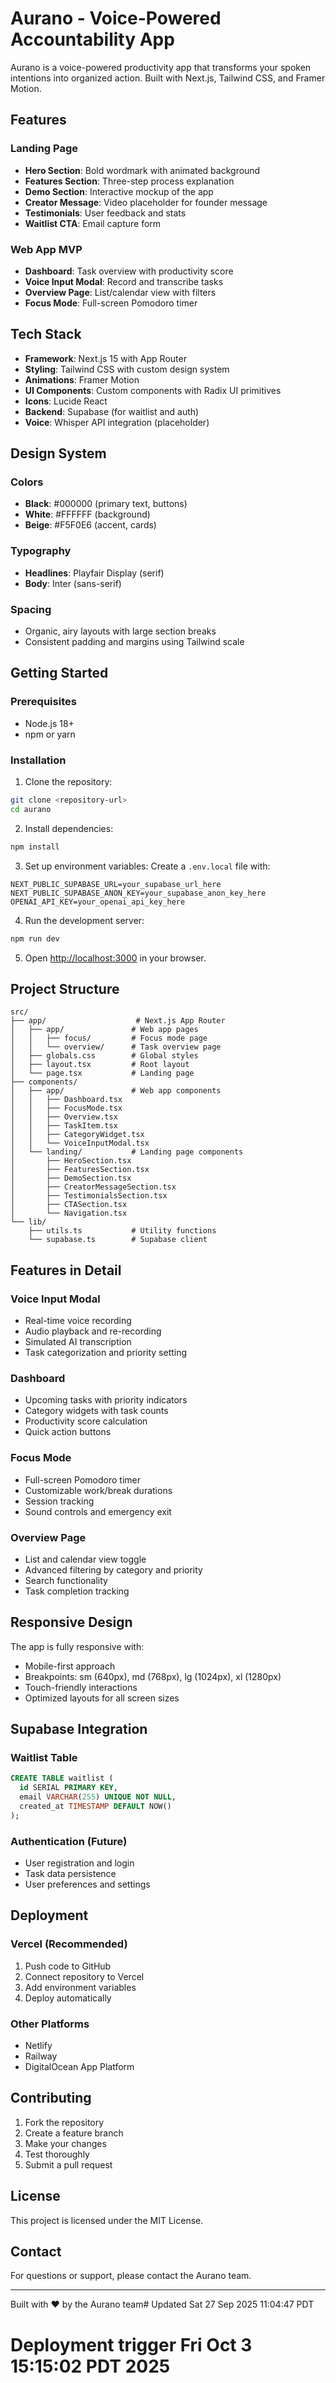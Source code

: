 # Aurano - Voice-Powered Accountability App

Aurano is a voice-powered productivity app that transforms your spoken intentions into organized action. Built with Next.js, Tailwind CSS, and Framer Motion.

## Features

### Landing Page
- **Hero Section**: Bold wordmark with animated background
- **Features Section**: Three-step process explanation
- **Demo Section**: Interactive mockup of the app
- **Creator Message**: Video placeholder for founder message
- **Testimonials**: User feedback and stats
- **Waitlist CTA**: Email capture form

### Web App MVP
- **Dashboard**: Task overview with productivity score
- **Voice Input Modal**: Record and transcribe tasks
- **Overview Page**: List/calendar view with filters
- **Focus Mode**: Full-screen Pomodoro timer

## Tech Stack

- **Framework**: Next.js 15 with App Router
- **Styling**: Tailwind CSS with custom design system
- **Animations**: Framer Motion
- **UI Components**: Custom components with Radix UI primitives
- **Icons**: Lucide React
- **Backend**: Supabase (for waitlist and auth)
- **Voice**: Whisper API integration (placeholder)

## Design System

### Colors
- **Black**: #000000 (primary text, buttons)
- **White**: #FFFFFF (background)
- **Beige**: #F5F0E6 (accent, cards)

### Typography
- **Headlines**: Playfair Display (serif)
- **Body**: Inter (sans-serif)

### Spacing
- Organic, airy layouts with large section breaks
- Consistent padding and margins using Tailwind scale

## Getting Started

### Prerequisites
- Node.js 18+ 
- npm or yarn

### Installation

1. Clone the repository:
```bash
git clone <repository-url>
cd aurano
```

2. Install dependencies:
```bash
npm install
```

3. Set up environment variables:
Create a `.env.local` file with:
```env
NEXT_PUBLIC_SUPABASE_URL=your_supabase_url_here
NEXT_PUBLIC_SUPABASE_ANON_KEY=your_supabase_anon_key_here
OPENAI_API_KEY=your_openai_api_key_here
```

4. Run the development server:
```bash
npm run dev
```

5. Open [http://localhost:3000](http://localhost:3000) in your browser.

## Project Structure

```
src/
├── app/                    # Next.js App Router
│   ├── app/               # Web app pages
│   │   ├── focus/         # Focus mode page
│   │   └── overview/      # Task overview page
│   ├── globals.css        # Global styles
│   ├── layout.tsx         # Root layout
│   └── page.tsx           # Landing page
├── components/
│   ├── app/               # Web app components
│   │   ├── Dashboard.tsx
│   │   ├── FocusMode.tsx
│   │   ├── Overview.tsx
│   │   ├── TaskItem.tsx
│   │   ├── CategoryWidget.tsx
│   │   └── VoiceInputModal.tsx
│   └── landing/           # Landing page components
│       ├── HeroSection.tsx
│       ├── FeaturesSection.tsx
│       ├── DemoSection.tsx
│       ├── CreatorMessageSection.tsx
│       ├── TestimonialsSection.tsx
│       ├── CTASection.tsx
│       └── Navigation.tsx
└── lib/
    ├── utils.ts           # Utility functions
    └── supabase.ts        # Supabase client
```

## Features in Detail

### Voice Input Modal
- Real-time voice recording
- Audio playback and re-recording
- Simulated AI transcription
- Task categorization and priority setting

### Dashboard
- Upcoming tasks with priority indicators
- Category widgets with task counts
- Productivity score calculation
- Quick action buttons

### Focus Mode
- Full-screen Pomodoro timer
- Customizable work/break durations
- Session tracking
- Sound controls and emergency exit

### Overview Page
- List and calendar view toggle
- Advanced filtering by category and priority
- Search functionality
- Task completion tracking

## Responsive Design

The app is fully responsive with:
- Mobile-first approach
- Breakpoints: sm (640px), md (768px), lg (1024px), xl (1280px)
- Touch-friendly interactions
- Optimized layouts for all screen sizes

## Supabase Integration

### Waitlist Table
```sql
CREATE TABLE waitlist (
  id SERIAL PRIMARY KEY,
  email VARCHAR(255) UNIQUE NOT NULL,
  created_at TIMESTAMP DEFAULT NOW()
);
```

### Authentication (Future)
- User registration and login
- Task data persistence
- User preferences and settings

## Deployment

### Vercel (Recommended)
1. Push code to GitHub
2. Connect repository to Vercel
3. Add environment variables
4. Deploy automatically

### Other Platforms
- Netlify
- Railway
- DigitalOcean App Platform

## Contributing

1. Fork the repository
2. Create a feature branch
3. Make your changes
4. Test thoroughly
5. Submit a pull request

## License

This project is licensed under the MIT License.

## Contact

For questions or support, please contact the Aurano team.

---

Built with ❤️ by the Aurano team# Updated Sat 27 Sep 2025 11:04:47 PDT
# Deployment trigger Fri Oct  3 15:15:02 PDT 2025
